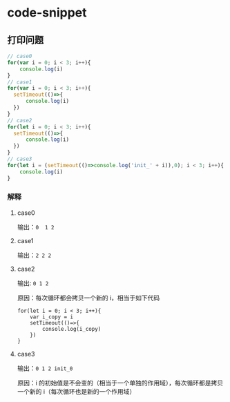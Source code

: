 # code-snippet


## 打印问题

```javascript
// case0
for(var i = 0; i < 3; i++){
    console.log(i)
}
// case1
for(var i = 0; i < 3; i++){
  setTimeout(()=>{
      console.log(i)
  })
}
// case2
for(let i = 0; i < 3; i++){
  setTimeout(()=>{
      console.log(i)
  })
}
// case3
for(let i = (setTimeout(()=>console.log('init_' + i)),0); i < 3; i++){
    console.log(i)
}
```

### 解释

1. case0

    输出：`0  1 2`
2. case1

    输出：`2 2 2`
3. case2
    
    输出: `0 1 2`

    原因：每次循环都会拷贝一个新的 i，相当于如下代码
    ```
    for(let i = 0; i < 3; i++){
        var i_copy = i 
        setTimeout(()=>{
            console.log(i_copy)
        })
    }
    ```
4. case3

    输出：`0 1 2 init_0`
    
    原因：i 的初始值是不会变的（相当于一个单独的作用域），每次循环都是拷贝一个新的 i（每次循环也是新的一个作用域）

